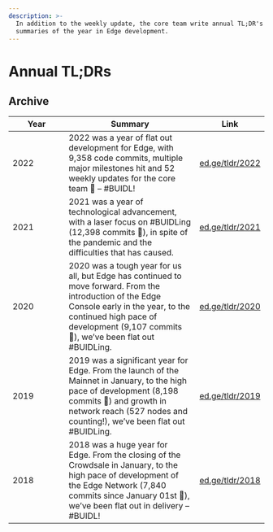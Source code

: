 ```yaml
---
description: >-
  In addition to the weekly update, the core team write annual TL;DR's –
  summaries of the year in Edge development.
---
```


# Annual TL;DRs

## Archive

<table><thead><tr><th width="150">Year</th><th width="382.409297654599">Summary</th><th>Link</th></tr></thead><tbody><tr><td>2022</td><td>2022 was a year of flat out development for Edge, with 9,358 code commits, multiple major milestones hit and 52 weekly updates for the core team 💪 – #BUIDL!</td><td><a href="https://ed.ge/tldr/2022">ed.ge/tldr/2022</a></td></tr><tr><td>2021</td><td>2021 was a year of technological advancement, with a laser focus on #BUIDLing (12,398 commits 💪), in spite of the pandemic and the difficulties that has caused.</td><td><a href="https://ed.ge/tldr/2021">ed.ge/tldr/2021</a></td></tr><tr><td>2020</td><td>2020 was a tough year for us all, but Edge has continued to move forward. From the introduction of the Edge Console early in the year, to the continued high pace of development (9,107 commits 💪), we’ve been flat out #BUIDLing.</td><td><a href="https://ed.ge/tldr/2020">ed.ge/tldr/2020</a></td></tr><tr><td>2019</td><td>2019 was a significant year for Edge. From the launch of the Mainnet in January, to the high pace of development (8,198 commits 💪) and growth in network reach (527 nodes and counting!), we’ve been flat out #BUIDLing.</td><td><a href="https://ed.ge/tldr/2019">ed.ge/tldr/2019</a></td></tr><tr><td>2018</td><td>2018 was a huge year for Edge. From the closing of the Crowdsale in January, to the high pace of development of the Edge Network (7,840 commits since January 01st 💪), we’ve been flat out in delivery – #BUIDL!</td><td><a href="https://ed.ge/tldr/2018">ed.ge/tldr/2018</a></td></tr></tbody></table>

